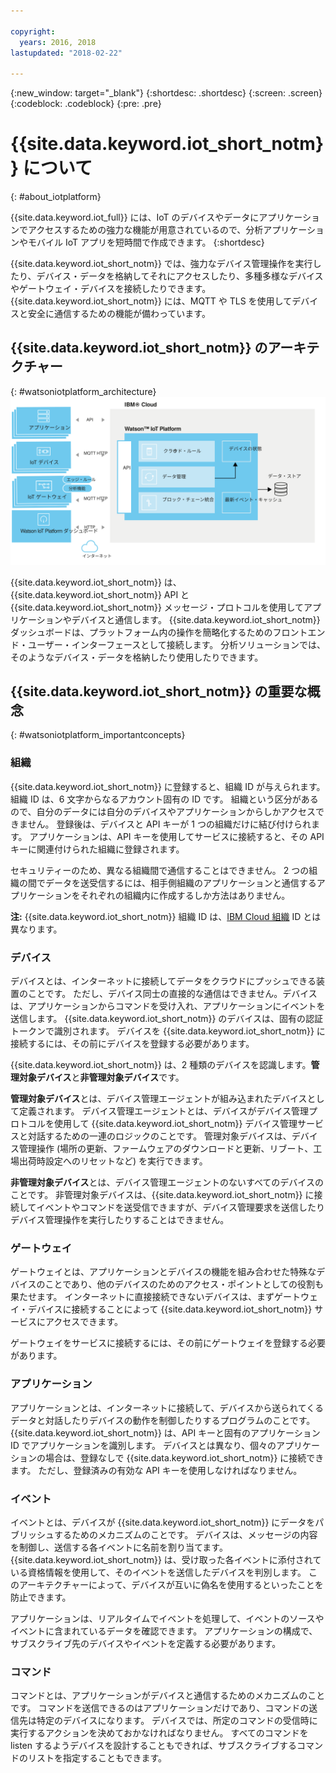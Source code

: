```yaml
---

copyright:
  years: 2016, 2018
lastupdated: "2018-02-22"

---
```


{:new_window: target="\_blank"}
{:shortdesc: .shortdesc}
{:screen: .screen}
{:codeblock: .codeblock}
{:pre: .pre}

# {{site.data.keyword.iot_short_notm}} について
{: #about_iotplatform}

{{site.data.keyword.iot_full}} には、IoT のデバイスやデータにアプリケーションでアクセスするための強力な機能が用意されているので、分析アプリケーションやモバイル IoT アプリを短時間で作成できます。
{:shortdesc}

{{site.data.keyword.iot_short_notm}} では、強力なデバイス管理操作を実行したり、デバイス・データを格納してそれにアクセスしたり、多種多様なデバイスやゲートウェイ・デバイスを接続したりできます。 {{site.data.keyword.iot_short_notm}} には、MQTT や TLS を使用してデバイスと安全に通信するための機能が備わっています。

## {{site.data.keyword.iot_short_notm}} のアーキテクチャー
{: #watsoniotplatform_architecture}
![IBM Watson IoT Platform のアーキテクチャー](images/architecture_platform_2.svg "IBM Watson IoT Platform のアーキテクチャー")

<!--**Important:** The analytics features are merged in from the {{site.data.keyword.iotrtinsights_full}} service. If your {{site.data.keyword.iot_short_notm}} organization is used as a data source for an existing {{site.data.keyword.iotrtinsights_short}} instance, Analytics is not enabled until after the existing {{site.data.keyword.iotrtinsights_short}} instances have been migrated. Continue to use the {{site.data.keyword.iotrtinsights_short}} dashboard for your analytics needs until the migration is complete. For more information, see the [IBM Watson IoT Platform blog ![External link icon](../../icons/launch-glyph.svg "External link icon")](https://developer.ibm.com/iotplatform/2016/04/28/iot-real-time-insights-and-watson-iot-platform-a-match-made-in-heaven/){: new_window} on IBM developerWorks and your existing {{site.data.keyword.iotrtinsights_short}} instance dashboards.  -->

{{site.data.keyword.iot_short_notm}} は、{{site.data.keyword.iot_short_notm}} API と {{site.data.keyword.iot_short_notm}} メッセージ・プロトコルを使用してアプリケーションやデバイスと通信します。 {{site.data.keyword.iot_short_notm}} ダッシュボードは、プラットフォーム内の操作を簡略化するためのフロントエンド・ユーザー・インターフェースとして接続します。 分析ソリューションでは、そのようなデバイス・データを格納したり使用したりできます。

## {{site.data.keyword.iot_short_notm}} の重要な概念
{: #watsoniotplatform_importantconcepts}

### 組織

{{site.data.keyword.iot_short_notm}} に登録すると、組織 ID が与えられます。 組織 ID は、6 文字からなるアカウント固有の ID です。 組織という区分があるので、自分のデータには自分のデバイスやアプリケーションからしかアクセスできません。 登録後は、デバイスと API キーが 1 つの組織だけに結び付けられます。 アプリケーションは、API キーを使用してサービスに接続すると、その API キーに関連付けられた組織に登録されます。

セキュリティーのため、異なる組織間で通信することはできません。 2 つの組織の間でデータを送受信するには、相手側組織のアプリケーションと通信するアプリケーションをそれぞれの組織内に作成するしか方法はありません。

**注:** {{site.data.keyword.iot_short_notm}} 組織 ID は、[IBM Cloud 組織](../../docs/admin/orgs_spaces.html#orginfo) ID とは異なります。

### デバイス

デバイスとは、インターネットに接続してデータをクラウドにプッシュできる装置のことです。 ただし、デバイス同士の直接的な通信はできません。デバイスは、アプリケーションからコマンドを受け入れ、アプリケーションにイベントを送信します。 {{site.data.keyword.iot_short_notm}} のデバイスは、固有の認証トークンで識別されます。 デバイスを {{site.data.keyword.iot_short_notm}} に接続するには、その前にデバイスを登録する必要があります。

{{site.data.keyword.iot_short_notm}} は、2 種類のデバイスを認識します。**管理対象デバイス**と**非管理対象デバイス**です。

**管理対象デバイス**とは、デバイス管理エージェントが組み込まれたデバイスとして定義されます。 デバイス管理エージェントとは、デバイスがデバイス管理プロトコルを使用して {{site.data.keyword.iot_short_notm}} デバイス管理サービスと対話するための一連のロジックのことです。 管理対象デバイスは、デバイス管理操作 (場所の更新、ファームウェアのダウンロードと更新、リブート、工場出荷時設定へのリセットなど) を実行できます。

**非管理対象デバイス**とは、デバイス管理エージェントのないすべてのデバイスのことです。 非管理対象デバイスは、{{site.data.keyword.iot_short_notm}} に接続してイベントやコマンドを送受信できますが、デバイス管理要求を送信したりデバイス管理操作を実行したりすることはできません。

### ゲートウェイ

ゲートウェイとは、アプリケーションとデバイスの機能を組み合わせた特殊なデバイスのことであり、他のデバイスのためのアクセス・ポイントとしての役割も果たせます。 インターネットに直接接続できないデバイスは、まずゲートウェイ・デバイスに接続することによって {{site.data.keyword.iot_short_notm}} サービスにアクセスできます。

ゲートウェイをサービスに接続するには、その前にゲートウェイを登録する必要があります。

### アプリケーション

アプリケーションとは、インターネットに接続して、デバイスから送られてくるデータと対話したりデバイスの動作を制御したりするプログラムのことです。 {{site.data.keyword.iot_short_notm}} は、API キーと固有のアプリケーション ID でアプリケーションを識別します。 デバイスとは異なり、個々のアプリケーションの場合は、登録なしで {{site.data.keyword.iot_short_notm}} に接続できます。 ただし、登録済みの有効な API キーを使用しなければなりません。

### イベント

イベントとは、デバイスが {{site.data.keyword.iot_short_notm}} にデータをパブリッシュするためのメカニズムのことです。 デバイスは、メッセージの内容を制御し、送信する各イベントに名前を割り当てます。 {{site.data.keyword.iot_short_notm}} は、受け取った各イベントに添付されている資格情報を使用して、そのイベントを送信したデバイスを判別します。 このアーキテクチャーによって、デバイスが互いに偽名を使用するといったことを防止できます。

アプリケーションは、リアルタイムでイベントを処理して、イベントのソースやイベントに含まれているデータを確認できます。 アプリケーションの構成で、サブスクライブ先のデバイスやイベントを定義する必要があります。

### コマンド

コマンドとは、アプリケーションがデバイスと通信するためのメカニズムのことです。 コマンドを送信できるのはアプリケーションだけであり、コマンドの送信先は特定のデバイスになります。 デバイスでは、所定のコマンドの受信時に実行するアクションを決めておかなければなりません。 すべてのコマンドを listen するようデバイスを設計することもできれば、サブスクライブするコマンドのリストを指定することもできます。
